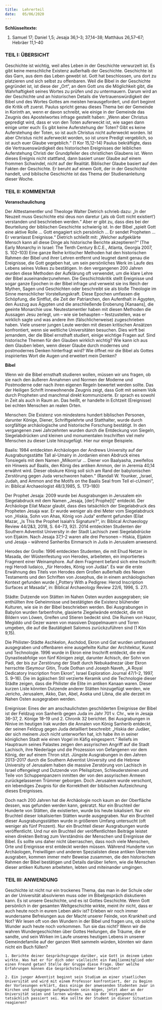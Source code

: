 ```yaml
---
title:  Lehrerteil
date:   05/06/2020
---
```


**Schlüsseltexte:**

1. Samuel 17; Daniel 1,5; Jesaja 36,1–3; 37,14–38; Matthäus 26,57–67; Hebräer 11,1–40

### TEIL I: ÜBERSICHT

Geschichte ist wichtig, weil alles Leben in der Geschichte verwurzelt ist. Es gibt keine menschliche Existenz außerhalb der Geschichte. Geschichte ist das Garn, aus dem das Leben gewebt ist. Gott hat beschlossen, uns dort zu platzieren und sich selbst zu offenbaren. Weil die Bibel in der Geschichte gegründet ist, ist diese der „Ort“, an dem Gott uns die Möglichkeit gibt, die Wahrhaftigkeit seines Wortes zu prüfen und zu untermauern. Darum wird an der Geschichte und an historischen Details die Vertrauenswürdigkeit der Bibel und des Wortes Gottes am meisten herausgefordert, und dort beginnt die Kritik oft zuerst. Paulus spricht genau dieses Thema bei der Gemeinde in Korinth an, wenn er davon schreibt, wie einige in der Gemeinde das Zeugnis des Apostelwortes infrage gestellt haben: „Wenn aber Christus gepredigt wird, dass er von den Toten auferweckt ist, wie sagen dann einige unter euch: Es gibt keine Auferstehung der Toten? Gibt es keine Auferstehung der Toten, so ist auch Christus nicht auferweckt worden. Ist aber Christus nicht auferweckt worden, so ist unsre Predigt vergeblich, so ist auch euer Glaube vergeblich.“ (1 Kor 15,12–14) Paulus bekräftigte, dass die Vertrauenswürdigkeit des historischen Ereignisses der leiblichen Auferstehung Christi der Grundpfeiler des christlichen Glaubens ist. Wenn dieses Ereignis nicht stattfand, dann basiert unser Glaube auf einem frommen Schwindel, nicht auf der Realität. Biblischer Glaube basiert auf den Fakten der Geschichte. Er beruht auf einem Gott, der in der Geschichte handelt, und biblische Geschichte ist das Thema der Studienanleitung dieser Woche.

### TEIL II: KOMMENTAR

**Veranschaulichung**

Der Alttestamentler und Theologe Walter Dietrich schrieb dazu: „In der Neuzeit muss Geschichte etsi deus non daretur (‚als ob Gott nicht existiert‘) verstanden und beschrieben werden.“ Aber er gibt zu, dass dies bei der Beurteilung der biblischen Geschichte schwierig ist. In der Bibel „spielt Gott eine aktive Rolle … Gott engagiert sich persönlich … Er sendet Propheten … Er veranlasst Ereignisse.“ Dietrich schließt mit: „Welcher aufgeklärte Mensch kann all diese Dinge als historische Berichte akzeptieren?“ (The Early Monarchy in Israel: The Tenth Century B.C.E., Atlanta, Georgia 2007, S. 102–103) Eine ganze Reihe kritischer Methoden hat den historischen Rahmen der Bibel und ihrer Lehren entfernt und leugnet damit genau die Ereignisse, die Gott gegeben hat, um sein persönliches Werk im Laufe des Lebens seines Volkes zu bestätigen. In den vergangenen 200 Jahren wurden diese Methoden der Aufklärung oft verwendet, um die klare Lehre der Bibel auseinanderzunehmen. Die Geschichtskritik stellt Ereignisse und sogar ganze Epochen in der Bibel infrage und verweist sie ins Reich der Mythen, Sagen und Geschichten oder beschreibt sie als bloße Theologie im Sinne menschlicher Vorstellungskraft. Diese Epochen umfassen die Schöpfung, die Sintflut, die Zeit der Patriarchen, den Aufenthalt in Ägypten, den Auszug aus Ägypten und die anschließende Eroberung [Kanaans], die geeinte Monarchie usw. Neutestamentler haben mit diesen Methoden die Aussagen Jesu zerlegt, um – wie sie behaupten – festzustellen, was er wirklich sagte und was andere ihm (fälschlicherweise) zugeschrieben haben. Viele unserer jungen Leute werden mit diesen kritischen Ansätzen konfrontiert, wenn sie weltliche Universitäten besuchen. Dies wirft bei jemandem, der die Bibel ernsthaft studiert, einige wichtige Fragen auf. Sind historische Themen für den Glauben wirklich wichtig? Wie kann ich aus dem Glauben leben, wenn dieser Glaube durch modernes und postmodernes Denken hinterfragt wird? Wie öffnet mir die Bibel als Gottes inspiriertes Wort die Augen und erweitert mein Denken?

**Bibel**

Wenn wir die Bibel ernsthaft studieren wollen, müssen wir uns fragen, ob sie nach den äußeren Annahmen und Normen der Moderne und Postmoderne oder nach ihren eigenen Regeln bewertet werden sollte. Das der Heiligen Schrift innewohnende Zeugnis zeigt, dass Gott mit seinem Volk durch Propheten und manchmal direkt kommunizierte. Er sprach es sowohl in Zeit als auch in Raum an. Das heißt, er handelte in Echtzeit (Ereignisse) bei echten Menschen an realen Orten.

Menschen: Die Existenz von mindestens hundert biblischen Personen, darunter Könige, Diener, Schriftgelehrte und Statthalter, wurde durch sorgfältige archäologische und historische Forschung bestätigt. In den vergangenen zwei Jahrzehnten wurden durch die Entdeckung von Siegeln, Siegelabdrücken und kleinen und monumentalen Inschriften viel mehr Menschen zu dieser Liste hinzugefügt. Hier nur einige Beispiele.

Baalis: 1984 entdeckten Archäologen der Andrews University auf der Ausgrabungsstätte Tall al-Umairy in Jordanien einen Abdruck eines Tonsiegels mit dem Namen „Milkom‘ur … Diener von Baalyasha, zweifellos ein Hinweis auf Baalis, den König des antiken Ammon, der in Jeremia 40,14 erwähnt wird. Dieser obskure König soll sich am Rand der babylonischen Zerstörung gegen Juda verschworen haben.“ (Randall W. Younker, „Israel, Judah, and Ammon and the Motifs on the Baalis Seal from Tell el-cUmeiri“, in: Biblical Archaeologist 48/3,1985, S. 173–180)

Der Prophet Jesaja: 2009 wurde bei Ausgrabungen in Jerusalem ein Siegelabdruck mit dem Namen „Jesaja, [der] Prophe[t]“ entdeckt. Der Archäologe Eilat Mazar glaubt, dass dies tatsächlich der Siegelabdruck des Propheten Jesaja war. Er wurde weniger als drei Meter vom Siegelabdruck von „Hiskia, Sohn von Ahas, König von Juda“ entfernt gefunden (Eilat Mazar, „Is This the Prophet Isaiah’s Signature?“, in: Biblical Archaeology Review 44/2&3, 2018, S. 64–73, 92). 2014 entdeckten Studenten der Southern Adventist University in der Stadt Lachisch zwei Siegelabdrücke von Eljakim. Nach Jesaja 37,1–2 waren alle drei Personen – Hiskia, Eljakim und Jesaja – während Sanheribs Einmarsch in Juda in Jerusalem anwesend.

Herodes der Große: 1996 entdeckten Studenten, die mit Ehud Netzer in Masada, der Wüstenfestung von Herodes, arbeiteten, ein importiertes Fragment einer Weinamphore. Auf dem Fragment befand sich eine Inschrift: regi Herodi Iudaico, „für Herodes, König von Judäa“. Es war die erste Erwähnung des Titels von Herodes dem Großen außerhalb des Neuen Testaments und den Schriften von Josephus, die in einem archäologischen Kontext gefunden wurde („Pottery With a Pedigree: Herod Inscription Surfaces at Masada“, in: Biblical Archaeology Review 22/6, 1996, S. 27).

Städte: Dutzende von Stätten im Nahen Osten wurden ausgegraben; sie enthüllten ihre Geheimnisse und bestätigten die Existenz blühender Kulturen, wie sie in der Bibel beschrieben werden. Bei Ausgrabungen in Babylon wurden farbenfrohe, glasierte Ziegelwände entdeckt, die mit Bildern von Löwen, Greifen und Stieren bedeckt sind. Die Ruinen von Hazor, Megiddo und Gezer waren von massiven Doppelmauern und Toren umgeben, die auf die Bautätigkeit Salomos zurückzuführen sind
(1 Kön 9,15).

Die Philister-Städte Aschkelon, Aschdod, Ekron und Gat wurden umfassend ausgegraben und offenbaren eine ausgefeilte Kultur der Architektur, Kunst und Technologie. 1996 wurde in Ekron eine Inschrift entdeckt, die eine Dynastieabfolge von fünf Königen zeigt, darunter Achisch, der Sohn von Padi, der bis zur Zerstörung der Stadt durch Nebukadnezar über Ekron herrschte (Seymour Gitin, Trude Dothan und Joseph Naveh, „A Royal Dedicatory Inscription from Ekron“, Israel Exploration Journal 47/1–2, 1997, S. 9–16). Die im ägäischen Stil verzierte Keramik und die Technologie dieser Städte zeigen, dass die Philister die Elite im antiken Kanaan waren. Dieser kurzen Liste könnten Dutzende anderer Stätten hinzugefügt werden, wie Jericho, Jerusalem, Akko, Dan, Abel, Aseka und Libna, die alle derzeit im Nahen Osten ausgegraben werden.

Ereignisse: Eines der am anschaulichsten geschilderten Ereignisse der Bibel ist der Feldzug von Sanherib gegen Juda im Jahr 701 v. Chr., wie in Jesaja 36–37, 2. Könige
18–19 und 2. Chronik 32 berichtet. Bei Ausgrabungen in Ninive im heutigen Irak wurden
die Annalen von König Sanherib entdeckt, der seinen Feldzug gegen Juda detailliert beschreibt: „Hiskia der Judäer, der sich meinem Joch nicht unterworfen hat, ich habe ihn in seiner königlichen Stadt wie einen Vogel im Käfig eingesperrt.“ Reliefs im Hauptraum seines Palastes zeigen den assyrischen Angriff auf die Stadt Lachisch, ihre Niederlage und die Prozession von Gefangenen vor dem König, der auf einem Thron sitzt. Jüngste Ausgrabungen in den Jahren 2013–2017 durch die Southern Adventist University und die Hebrew University of Jerusalem haben die massive Zerstörung von Lachisch in Israel offengelegt und Dutzende von Pfeilspitzen, Schleudersteinen und Teile von Schuppenpanzern inmitten der von den assyrischen Armeen zurückgelassenen Trümmer geborgen. Doch Jerusalem wurde verschont, ein lebendiges Zeugnis für die Korrektheit der biblischen Aufzeichnung dieses Ereignisses.

Doch nach 200 Jahren hat die Archäologie noch kaum an der Oberfläche dessen, was gefunden werden kann, gekratzt. Nur ein Bruchteil der Hunderte von Stätten, die existierten, wurde bis heute lokalisiert. Nur ein Bruchteil dieser lokalisierten Stätten wurde ausgegraben. Nur ein Bruchteil dieser Ausgrabungsstätten wurde in größerem Umfang untersucht (oft weniger als fünf Prozent). Nur ein Bruchteil dieser Ausgrabungen wurde veröffentlicht. Und nur ein Bruchteil der veröffentlichten Beiträge leistet einen direkten Beitrag zum Verständnis der Menschen und Ereignisse der Bibel. Es sollte uns daher nicht überraschen, dass noch viele Menschen, Orte und Ereignisse erst entdeckt werden müssen. Während Hunderte von Archäologen, Freiwilligen und anderen Spezialisten diese antiken Überreste ausgraben, kommen immer mehr Beweise zusammen, die den historischen Rahmen der Bibel bestätigen und Details darüber liefern, wie die Menschen dieser antiken Kulturen arbeiteten, lebten und miteinander umgingen.

### TEIL III: ANWENDUNG

Geschichte ist nicht nur ein trockenes Thema, das man in der Schule oder an der Universität absolvieren muss oder im Bibelgespräch diskutieren kann. Es ist unsere Geschichte, und es ist Gottes Geschichte. Wenn Gott persönlich in der gesamten Weltgeschichte wirkte, meint ihr nicht, dass er auch heute noch in eurem Leben aktiv ist? Erleben wir noch immer wundersame Befreiungen aus der Macht unserer Feinde, von Krankheit und Not? Wir lesen oft von den Wundern in der Bibel und fragen uns, ob solche Wunder auch heute noch vorkommen. Tun sie das nicht? Wenn wir die wahren Wundergeschichten über Gottes Heilungen, die Träume, die er sandte, und sein Wirken im Laufe unseres heutigen Lebens in unserer Gemeindefamilie auf der ganzen Welt sammeln würden, könnten wir dann nicht ein Buch füllen?

`1. Berichte deiner Gesprächsgruppe darüber, wie Gott in deinem Leben wirkte. Was hat er für dich oder vielleicht ein Familienmitglied oder einen Freund getan? Stelle der Gruppe diese Frage. Über welche Erfahrungen können die Gesprächsteilnehmer berichten?`

`2. Ein junger Adventist beginnt sein Studium an einer staatlichen Universität und wird mit einem Professor konfrontiert, der zu Beginn der Vorlesungen erklärt, dass einige der anwesenden Studenten zwar in Kirchen und Synagogen aufgewachsen sein mögen, jetzt aber an der Universität seien und lernen würden, was in der Vergangenheit tatsächlich passiert sei. Wie sollte der Student in dieser Situation reagieren?`